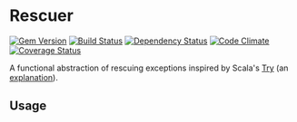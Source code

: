 # Rescuer
[![Gem Version](https://badge.fury.io/rb/rescuer.png)](http://badge.fury.io/rb/rescuer)
[![Build Status](https://travis-ci.org/ms-ati/rescuer.png)](https://travis-ci.org/ms-ati/rescuer)
[![Dependency Status](https://gemnasium.com/ms-ati/rescuer.png)](https://gemnasium.com/ms-ati/rescuer)
[![Code Climate](https://codeclimate.com/github/ms-ati/rescuer.png)](https://codeclimate.com/github/ms-ati/rescuer)
[![Coverage Status](https://coveralls.io/repos/ms-ati/rescuer/badge.png)](https://coveralls.io/r/ms-ati/rescuer)

A functional abstraction of rescuing exceptions inspired by Scala's [Try][1] (an [explanation][2]).

[1]: http://www.scala-lang.org/api/2.10.3/index.html#scala.util.Try
[2]: http://danielwestheide.com/blog/2012/12/26/the-neophytes-guide-to-scala-part-6-error-handling-with-try.html

## Usage

```ruby


```